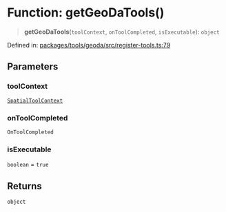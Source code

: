 # Function: getGeoDaTools()

> **getGeoDaTools**(`toolContext`, `onToolCompleted`, `isExecutable`): `object`

Defined in: [packages/tools/geoda/src/register-tools.ts:79](https://github.com/GeoDaCenter/openassistant/blob/37d127dc7a76d6b5cf9de906c055e4c904e3dfed/packages/tools/geoda/src/register-tools.ts#L79)

## Parameters

### toolContext

[`SpatialToolContext`](../type-aliases/SpatialToolContext.md)

### onToolCompleted

`OnToolCompleted`

### isExecutable

`boolean` = `true`

## Returns

`object`
